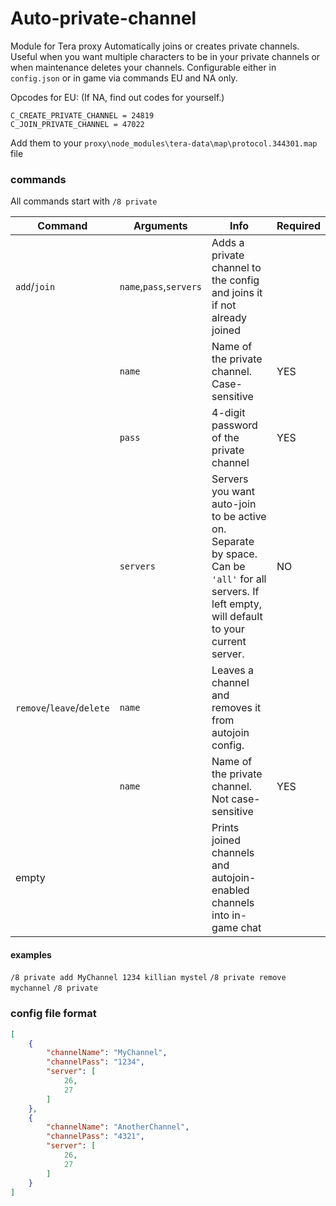 # Auto-private-channel

Module for Tera proxy
Automatically joins or creates private channels. Useful when you want multiple characters to be in your private channels or when maintenance deletes your channels.
Configurable either in `config.json` or in game via commands
EU and NA only.

Opcodes for EU: (If NA, find out codes for yourself.)
```
C_CREATE_PRIVATE_CHANNEL = 24819
C_JOIN_PRIVATE_CHANNEL = 47022
```
Add them to your `proxy\node_modules\tera-data\map\protocol.344301.map` file

### commands
All commands start with `/8 private`

| Command | Arguments | Info | Required |
| ------- | --------- | ------- | ------|
| `add`/`join` | `name`,`pass`,`servers`| Adds a private channel to the config and joins it if not already joined | |
|  | `name`| Name of the private channel. Case-sensitive | YES |
|  | `pass`| 4-digit password of the private channel | YES |
|  | `servers`| Servers you want auto-join to be active on. Separate by space. Can be `'all'` for all servers. If left empty, will default to your current server. | NO |
| `remove`/`leave`/`delete` | `name` | Leaves a channel and removes it from autojoin config. | |
| | `name` | Name of the private channel. Not case-sensitive | YES
| empty | | Prints joined channels and autojoin-enabled channels into in-game chat |

#### examples
`/8 private add MyChannel 1234 killian mystel` 
`/8 private remove mychannel`
`/8 private`

### config file format
```json
[
	{
		"channelName": "MyChannel",
		"channelPass": "1234",
		"server": [
			26,
			27
		]
	},
	{
		"channelName": "AnotherChannel",
		"channelPass": "4321",
		"server": [
			26,
			27
		]
	}
]
```